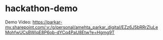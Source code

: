 # hackathon-demo
Demo Video: https://parkar-my.sharepoint.com/:v:/g/personal/amehta_parkar_digital/EZz6J5bRRrZIuLeMohfwUCsBWlqE8P6ob-dYCq4PaU8Etw?e=Hgmg9T
